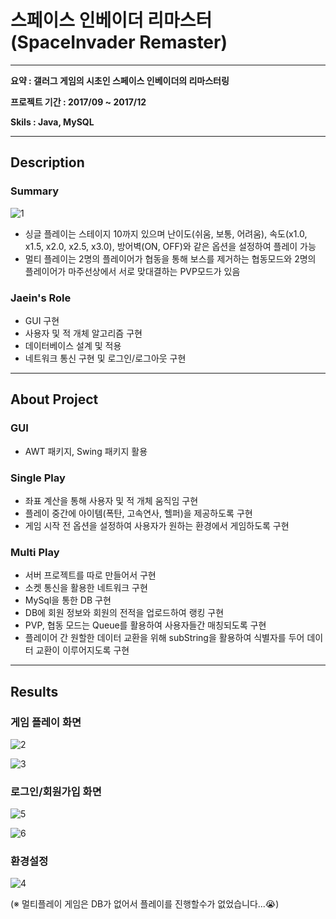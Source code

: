 # 스페이스 인베이더 리마스터(SpaceInvader Remaster)

------

**요약 : 갤러그 게임의 시초인 스페이스 인베이더의 리마스터링**

**프로젝트 기간 : 2017/09 ~ 2017/12**

**Skils : Java, MySQL**

---

## Description



### Summary

![1](../ComebackQueen.github.io/assets/images/README/160075736-21f3df81-45e9-4068-a7e5-bdfc6a17c94a.jpeg)

- 싱글 플레이는 스테이지 10까지 있으며 난이도(쉬움, 보통, 어려움), 속도(x1.0, x1.5, x2.0, x2.5, x3.0), 방어벽(ON, OFF)와 같은 옵션을 설정하여 플레이 가능
- 멀티 플레이는 2명의 플레이어가 협동을 통해 보스를 제거하는 협동모드와 2명의 플레이어가 마주선상에서 서로 맞대결하는 PVP모드가 있음



### Jaein's Role

- GUI 구현
- 사용자 및 적 개체 알고리즘 구현
- 데이터베이스 설계 및 적용
- 네트워크 통신 구현 및 로그인/로그아웃 구현



---

## About Project



### GUI

- AWT 패키지, Swing 패키지 활용

### Single Play

- 좌표 계산을 통해 사용자 및 적 개체 움직임 구현
- 플레이 중간에 아이템(폭탄, 고속연사, 헬퍼)을 제공하도록 구현
- 게임 시작 전 옵션을 설정하여 사용자가 원하는 환경에서 게임하도록 구현

### Multi Play

- 서버 프로젝트를 따로 만들어서 구현
- 소켓 통신을 활용한 네트워크 구현
- MySql을 통한 DB 구현
- DB에 회원 정보와 회원의 전적을 업로드하여 랭킹 구현
- PVP, 협동 모드는 Queue를 활용하여 사용자들간 매칭되도록 구현
- 플레이어 간 원할한 데이터 교환을 위해 subString을 활용하여 식별자를 두어 데이터 교환이 이루어지도록 구현



---

## Results

### 게임 플레이 화면

![2](../ComebackQueen.github.io/assets/images/README/160087216-1d6c7df7-1f2d-4ef1-88b9-4f9e4ba7e17e.gif)

![3](../ComebackQueen.github.io/assets/images/README/160087304-777fde23-99e1-4cf9-bb1a-b098c6eb1ad8.gif)



### 로그인/회원가입 화면

![5](../ComebackQueen.github.io/assets/images/README/160088406-43b4672f-2180-42f1-83e2-5d070c7b0dba.jpeg)

![6](../ComebackQueen.github.io/assets/images/README/160088397-ad22de5f-ddc0-4933-9bdf-07a0cc3a1972.jpeg)



### 환경설정

![4](../ComebackQueen.github.io/assets/images/README/160088401-a0081fd8-d999-45d2-af95-72f029c7676d.jpeg)



(※ 멀티플레이 게임은 DB가 없어서 플레이를 진행할수가 없었습니다...😭)
